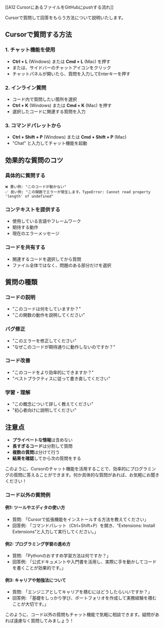 [[A12 CursorにあるファイルをGitHubにpushする流れ]]


Cursorで質問して回答をもらう方法について説明いたします。

## Cursorで質問する方法

### 1. **チャット機能を使用**
- **Ctrl + L** (Windows) または **Cmd + L** (Mac) を押す
- または、サイドバーのチャットアイコンをクリック
- チャットパネルが開いたら、質問を入力してEnterキーを押す

### 2. **インライン質問**
- コード内で質問したい箇所を選択
- **Ctrl + K** (Windows) または **Cmd + K** (Mac) を押す
- 選択したコードに関連する質問を入力

### 3. **コマンドパレットから**
- **Ctrl + Shift + P** (Windows) または **Cmd + Shift + P** (Mac)
- "Chat" と入力してチャット機能を起動

## 効果的な質問のコツ

### **具体的に質問する**
```
❌ 悪い例: "このコードが動かない"
✅ 良い例: "この関数でエラーが発生します。TypeError: Cannot read property 'length' of undefined"
```

### **コンテキストを提供する**
- 使用している言語やフレームワーク
- 期待する動作
- 現在のエラーメッセージ

### **コードを共有する**
- 関連するコードを選択してから質問
- ファイル全体ではなく、問題のある部分だけを選択

## 質問の種類

### **コードの説明**
- "このコードは何をしていますか？"
- "この関数の動作を説明してください"

### **バグ修正**
- "このエラーを修正してください"
- "なぜこのコードが期待通りに動作しないのですか？"

### **コード改善**
- "このコードをより効率的にできますか？"
- "ベストプラクティスに従って書き直してください"

### **学習・理解**
- "この概念について詳しく教えてください"
- "初心者向けに説明してください"

## 注意点

- **プライベートな情報**は含めない
- **長すぎるコード**は分割して質問
- **複数の質問**は分けて行う
- **結果を確認**してから次の質問をする

このように、Cursorのチャット機能を活用することで、効率的にプログラミングの質問に答えることができます。何か具体的な質問があれば、お気軽にお聞きください！

### コード以外の質問例

#### 例1: ツールやエディタの使い方
- 質問: 「Cursorで拡張機能をインストールする方法を教えてください」
- 回答例: 「コマンドパレット（Ctrl+Shift+P）を開き、“Extensions: Install Extensions”と入力して実行してください。」

#### 例2: プログラミング学習の進め方
- 質問: 「Pythonのおすすめ学習方法は何ですか？」
- 回答例: 「公式ドキュメントや入門書を活用し、実際に手を動かしてコードを書くことが効果的です。」

#### 例3: キャリアや勉強法について
- 質問: 「エンジニアとしてキャリアを積むにはどうしたらいいですか？」
- 回答例: 「基礎をしっかり学び、ポートフォリオを作成して実務経験を積むことが大切です。」

このように、コード以外の質問もチャット機能で気軽に相談できます。疑問があれば遠慮なく質問してみましょう！
